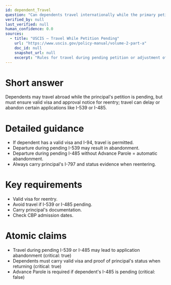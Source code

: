 ```yaml
---
id: dependent_Travel
question: "Can dependents travel internationally while the primary petition is pending?"
verified_by: null
last_verified: null
human_confidence: 0.0
sources:
  - title: "USCIS – Travel While Petition Pending"
    url: "https://www.uscis.gov/policy-manual/volume-2-part-a"
    doc_id: null
    snapshot_url: null
    excerpt: "Rules for travel during pending petition or adjustment of status."
---
```


# Short answer
Dependents may travel abroad while the principal's petition is pending, but must ensure valid visa and approval notice for reentry; travel can delay or abandon certain applications like I-539 or I-485.

# Detailed guidance
- If dependent has a valid visa and I-94, travel is permitted.  
- Departure during pending I-539 may result in abandonment.  
- Departure during pending I-485 without Advance Parole = automatic abandonment.  
- Always carry principal's I-797 and status evidence when reentering.  

# Key requirements
- Valid visa for reentry.  
- Avoid travel if I-539 or I-485 pending.  
- Carry principal's documentation.  
- Check CBP admission dates.  

# Atomic claims
- Travel during pending I-539 or I-485 may lead to application abandonment (critical: true)
- Dependents must carry valid visa and proof of principal's status when returning (critical: true)
- Advance Parole is required if dependent's I-485 is pending (critical: false)

